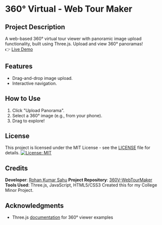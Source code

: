 # 360° Virtual - Web Tour Maker

## Project Description
A web-based 360° virtual tour viewer with panoramic image upload functionality, built using Three.js.
Upload and view 360° panoramas!  
👉 [Live Demo](https://thunderrohan.github.io/360V-WebTourMaker/)  

## Features  
- Drag-and-drop image upload.  
- Interactive navigation.  

## How to Use  
1. Click "Upload Panorama".  
2. Select a 360° image (e.g., from your phone).  
3. Drag to explore!

## License
This project is licensed under the MIT License - see the [LICENSE](LICENSE) file for details.
[![License: MIT](https://img.shields.io/badge/License-MIT-yellow.svg)](https://opensource.org/licenses/MIT)

## Credits
**Developer**: [Rohan Kumar Sahu](https://github.com/thunderrohan)
**Project Repository**: [360V-WebTourMaker](https://github.com/thunderrohan/360V-WebTourMaker)
**Tools Used**: Three.js, JavaScript, HTML5/CSS3
Created this for my College Minor Project.

## Acknowledgments
- Three.js [documentation](https://threejs.org/docs/) for 360° viewer examples
